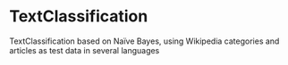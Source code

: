 TextClassification
==================

TextClassification based on Naïve Bayes, using Wikipedia categories and articles as test data in several languages
